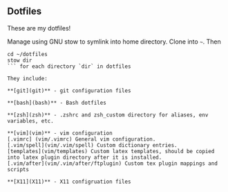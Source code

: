 ## Dotfiles

These are my dotfiles!

Manage using GNU stow to symlink into home directory.
Clone into `~`. Then
```
cd ~/dotfiles
stow dir
``` for each directory `dir` in dotfiles

They include:

**[git](git)** - git configuration files

**[bash](bash)** - Bash dotfiles

**[zsh](zsh)** - .zshrc and zsh_custom directory for aliases, env variables, etc. 

**[vim](vim)** - vim configuration
[.vimrc] (vim/.vimrc) General vim configuration.
[.vim/spell](vim/.vim/spell) Custom dictionary entries.
[templates](vim/templates) Custom latex templates, should be copied into latex plugin directory after it is installed.
[.vim/after](vim/.vim/after/ftplugin) Custom tex plugin mappings and scripts

**[X11](X11)** - X11 configruation files


